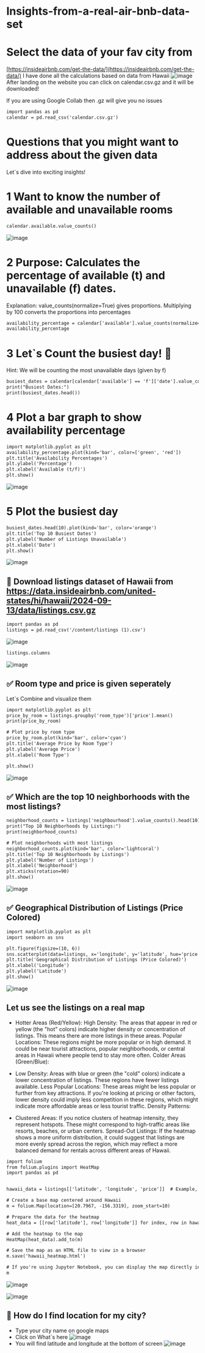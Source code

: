 # Insights-from-a-real-air-bnb-data-set
# Select the data of your fav city from
[https://insideairbnb.com/get-the-data/](https://insideairbnb.com/get-the-data/)
I have done all the calculations based on data from Hawaii
![image](https://github.com/user-attachments/assets/b188dbfe-e13b-4ed3-961f-0f3d872debb4)
After landing on the website you can click on calendar.csv.gz and it will be downloaded!

If you are using Google Collab then .gz will give you no issues
```diff
import pandas as pd
calendar = pd.read_csv('calendar.csv.gz')
```

# Questions that you might want to address about the given data
Let`s dive into exciting insights!
# 1 Want to know the number of available and unavailable rooms
```diff
calendar.available.value_counts()
```
![image](https://github.com/user-attachments/assets/869fa62b-b464-4e3e-bf51-fe811c59e127)

# 2 Purpose: Calculates the percentage of available (t) and unavailable (f) dates.
Explanation:
value_counts(normalize=True) gives proportions.
Multiplying by 100 converts the proportions into percentages
```diff
availability_percentage = calendar['available'].value_counts(normalize=True) * 100
availability_percentage
```
# 3 Let`s Count the busiest day! :triangular_flag_on_post:
Hint: We will be counting the most unavailable days (given by f)
```diff
busiest_dates = calendar[calendar['available'] == 'f']['date'].value_counts()
print("Busiest Dates:")
print(busiest_dates.head())
```
# 4 Plot a bar graph to show availability percentage
```diff
import matplotlib.pyplot as plt
availability_percentage.plot(kind='bar', color=['green', 'red'])
plt.title('Availability Percentages')
plt.ylabel('Percentage')
plt.xlabel('Available (t/f)')
plt.show()
```
![image](https://github.com/user-attachments/assets/fe65b8d9-d871-46c1-80f5-1ba58d2c7ef1)

# 5 Plot the busiest day
```diff
busiest_dates.head(10).plot(kind='bar', color='orange')
plt.title('Top 10 Busiest Dates')
plt.ylabel('Number of Listings Unavailable')
plt.xlabel('Date')
plt.show()
```
![image](https://github.com/user-attachments/assets/470d83c9-ef82-4989-99cf-32e16a7693ba)


## :page_facing_up: Download listings dataset of Hawaii from https://data.insideairbnb.com/united-states/hi/hawaii/2024-09-13/data/listings.csv.gz 
```diff
import pandas as pd
listings = pd.read_csv('/content/listings (1).csv')
```
![image](https://github.com/user-attachments/assets/5cfe421f-6daf-46e8-b776-9af088335542)
```diff
listings.columns
```
![image](https://github.com/user-attachments/assets/74ce7541-e3e0-473b-af3c-469f21838675)


## :white_check_mark: Room type and price is given seperately
Let`s Combine and visualize them
```diff
import matplotlib.pyplot as plt
price_by_room = listings.groupby('room_type')['price'].mean()
print(price_by_room)

# Plot price by room type
price_by_room.plot(kind='bar', color='cyan')
plt.title('Average Price by Room Type')
plt.ylabel('Average Price')
plt.xlabel('Room Type')

plt.show()
```

![image](https://github.com/user-attachments/assets/17a50918-aff3-4dec-b0c2-e847d0b23355)


## :white_check_mark:  Which are the top 10 neighborhoods with the most listings?
```diff
neighborhood_counts = listings['neighbourhood'].value_counts().head(10)
print("Top 10 Neighborhoods by Listings:")
print(neighborhood_counts)

# Plot neighborhoods with most listings
neighborhood_counts.plot(kind='bar', color='lightcoral')
plt.title('Top 10 Neighborhoods by Listings')
plt.ylabel('Number of Listings')
plt.xlabel('Neighborhood')
plt.xticks(rotation=90)
plt.show()
```
![image](https://github.com/user-attachments/assets/77ace96c-8d3c-40e7-87a1-8609d84ef95c)

## :white_check_mark: Geographical Distribution of Listings (Price Colored)
```diff
import matplotlib.pyplot as plt
import seaborn as sns
```
```diff
plt.figure(figsize=(10, 6))
sns.scatterplot(data=listings, x='longitude', y='latitude', hue='price', palette='viridis', size='price', sizes=(10, 200))
plt.title('Geographical Distribution of Listings (Price Colored)')
plt.xlabel('Longitude')
plt.ylabel('Latitude')
plt.show()
```
![image](https://github.com/user-attachments/assets/8d686df0-7669-42a3-a2c6-f97ff437f41a)

## Let us see the listings on a real map
- Hotter Areas (Red/Yellow):
High Density: The areas that appear in red or yellow (the "hot" colors) indicate higher density or concentration of listings. This means there are more listings in these areas.
Popular Locations: These regions might be more popular or in high demand. It could be near tourist attractions, popular neighborhoods, or central areas in Hawaii where people tend to stay more often.
Colder Areas (Green/Blue):

- Low Density: Areas with blue or green (the "cold" colors) indicate a lower concentration of listings. These regions have fewer listings available.
Less Popular Locations: These areas might be less popular or further from key attractions. If you're looking at pricing or other factors, lower density could imply less competition in these regions, which might indicate more affordable areas or less tourist traffic.
Density Patterns:

- Clustered Areas: If you notice clusters of heatmap intensity, they represent hotspots. These might correspond to high-traffic areas like resorts, beaches, or urban centers.
Spread-Out Listings: If the heatmap shows a more uniform distribution, it could suggest that listings are more evenly spread across the region, which may reflect a more balanced demand for rentals across different areas of Hawaii.
```diff
import folium
from folium.plugins import HeatMap
import pandas as pd


hawaii_data = listings[['latitude', 'longitude', 'price']]  # Example, you may add more columns

# Create a base map centered around Hawaii
m = folium.Map(location=[20.7967, -156.3319], zoom_start=10)

# Prepare the data for the heatmap
heat_data = [[row['latitude'], row['longitude']] for index, row in hawaii_data.iterrows()]

# Add the heatmap to the map
HeatMap(heat_data).add_to(m)

# Save the map as an HTML file to view in a browser
m.save('hawaii_heatmap.html')

# If you're using Jupyter Notebook, you can display the map directly in the notebook:
m
```
![image](https://github.com/user-attachments/assets/54ff150b-aab4-4376-8ec5-6c8d2f13f99c)

![image](https://github.com/user-attachments/assets/1f60f2c1-32f7-4815-bed9-d0b4d4b7438f)


## :rotating_light: How do I find location for my city?
- Type your city name on google maps
- Click on What`s here
![image](https://github.com/user-attachments/assets/d3a64a51-52e1-438c-8999-d85a45220814)
- You will find latitude and longitude at the bottom of screen
![image](https://github.com/user-attachments/assets/bfc3f0a0-22ba-45d3-aa3a-de4e5bae8813)



